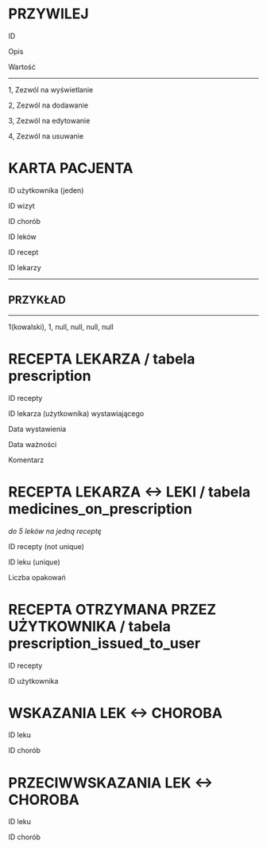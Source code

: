 PRZYWILEJ
=

ID

Opis

Wartość

---

1, Zezwól na wyświetlanie

2, Zezwól na dodawanie

3, Zezwól na edytowanie

4, Zezwól na usuwanie

KARTA PACJENTA
=

ID użytkownika (jeden)

ID wizyt

ID chorób

ID leków

ID recept

ID lekarzy

---
PRZYKŁAD
-
---
1(kowalski), 1, null, null, null, null

RECEPTA LEKARZA / tabela **prescription**
=

ID recepty

ID lekarza (użytkownika) wystawiającego

Data wystawienia

Data ważności

Komentarz

RECEPTA LEKARZA <-> LEKI / tabela **medicines_on_prescription**
=

*do 5 leków na jedną receptę*

ID recepty (not unique)

ID leku (unique)

Liczba opakowań

RECEPTA OTRZYMANA PRZEZ UŻYTKOWNIKA / tabela **prescription_issued_to_user**
=

ID recepty

ID użytkownika

WSKAZANIA LEK <-> CHOROBA
=

ID leku

ID chorób

PRZECIWWSKAZANIA LEK <-> CHOROBA
=

ID leku

ID chorób

